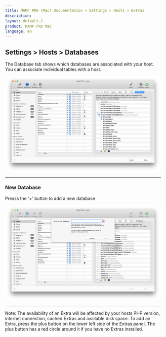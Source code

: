 ```yaml
---
title: MAMP PRO (Mac) Documentation > Settings > Hosts > Extras
description: 
layout: default-2
product: MAMP PRO Mac
language: en
---
```


## Settings > Hosts > Databases

The Database tab shows which databases are associated with your host. You can associate individual tables with a host.

![MAMP](/en/MAMP-PRO-Mac/Settings/Hosts/Databases/databases.png)

---

### New Database

Presss the '+' button to add a new database

![MAMP](/en/MAMP-PRO-Mac/Settings/Hosts/Databases/NewDatabase.png)

---

<div class="alert" role="alert">
Note: The availability of an Extra will be affected by your hosts PHP version, internet connection, cached Extras and available disk space. To add an Extra, press the plus button on the lower left side of the Extras panel. The plus button has a red circle around it if you have no Extras installed.
</div>







